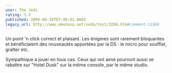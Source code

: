 ```yaml
---
user: The Jedi
rating: 3.5
published: 2009-06-18T07:48:01.000Z
legacy_url: http://www.emunova.net/veda/test/3266.htm#comment-11569
---
```

Un point 'n click correct et plaisant. Les énigmes sont rarement bloquantes et bénéficiaient des nouveautés apportées par la DS : le micro pour souffler, gratter etc.

Sympathique à jouer en tous cas. Ceux qui ont aimé pourront aussi se rabattre sur "Hotel Dusk" sur la même console, par le même studio.